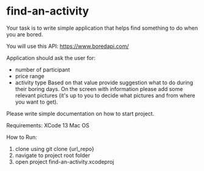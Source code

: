 # find-an-activity

Your task is to write simple application that helps find something to do when you are
bored.

You will use this API: https://www.boredapi.com/

Application should ask the user for:
- number of participant
- price range
- activity type
Based on that value provide suggestion what to do during their boring days.
On the screen with information please add some relevant pictures (it's up to you to
decide what pictures and from where you want to get).

Please write simple documentation on how to start project.

Requirements:
XCode 13
Mac OS

How to Run:
1. clone using git clone {url_repo}
2. navigate to project root folder
3. open project find-an-activity.xcodeproj
